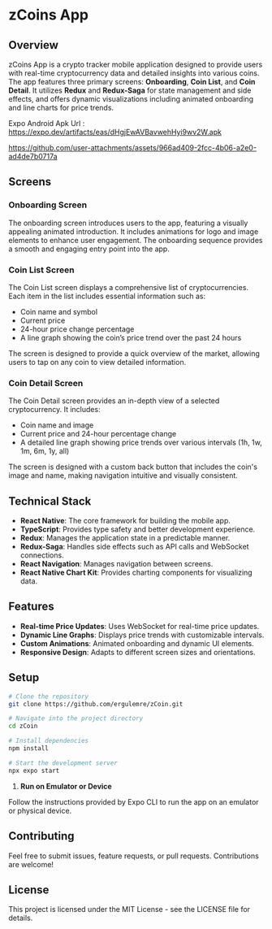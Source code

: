# **zCoins App**

## **Overview**

zCoins App is a crypto tracker mobile application designed to provide users with real-time cryptocurrency data and detailed insights into various coins. The app features three primary screens: **Onboarding**, **Coin List**, and **Coin Detail**. It utilizes **Redux** and **Redux-Saga** for state management and side effects, and offers dynamic visualizations including animated onboarding and line charts for price trends.

Expo Android Apk Url : https://expo.dev/artifacts/eas/dHgjEwAVBavwehHyi9wv2W.apk

https://github.com/user-attachments/assets/966ad409-2fcc-4b06-a2e0-ad4de7b0717a

## **Screens**

### **Onboarding Screen**

The onboarding screen introduces users to the app, featuring a visually appealing animated introduction. It includes animations for logo and image elements to enhance user engagement. The onboarding sequence provides a smooth and engaging entry point into the app.

### **Coin List Screen**

The Coin List screen displays a comprehensive list of cryptocurrencies. Each item in the list includes essential information such as:
- Coin name and symbol
- Current price
- 24-hour price change percentage
- A line graph showing the coin’s price trend over the past 24 hours

The screen is designed to provide a quick overview of the market, allowing users to tap on any coin to view detailed information.

### **Coin Detail Screen**

The Coin Detail screen provides an in-depth view of a selected cryptocurrency. It includes:
- Coin name and image
- Current price and 24-hour percentage change
- A detailed line graph showing price trends over various intervals (1h, 1w, 1m, 6m, 1y, all)

The screen is designed with a custom back button that includes the coin's image and name, making navigation intuitive and visually consistent.

## **Technical Stack**

- **React Native**: The core framework for building the mobile app.
- **TypeScript**: Provides type safety and better development experience.
- **Redux**: Manages the application state in a predictable manner.
- **Redux-Saga**: Handles side effects such as API calls and WebSocket connections.
- **React Navigation**: Manages navigation between screens.
- **React Native Chart Kit**: Provides charting components for visualizing data.

## **Features**

- **Real-time Price Updates**: Uses WebSocket for real-time price updates.
- **Dynamic Line Graphs**: Displays price trends with customizable intervals.
- **Custom Animations**: Animated onboarding and dynamic UI elements.
- **Responsive Design**: Adapts to different screen sizes and orientations.

## **Setup**

```bash
# Clone the repository
git clone https://github.com/ergulemre/zCoin.git

# Navigate into the project directory
cd zCoin

# Install dependencies
npm install

# Start the development server
npx expo start
```

1. **Run on Emulator or Device**

Follow the instructions provided by Expo CLI to run the app on an emulator or physical device.

## **Contributing**
Feel free to submit issues, feature requests, or pull requests. Contributions are welcome!

## **License**
This project is licensed under the MIT License - see the LICENSE file for details.
